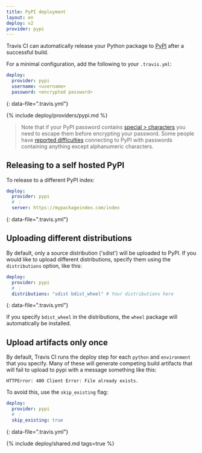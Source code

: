```yaml
---
title: PyPI deployment
layout: en
deploy: v2
provider: pypi
---
```


Travis CI can automatically release your Python package to [PyPI](https://pypi.python.org/) after a successful build.

For a minimal configuration, add the following to your `.travis.yml`:

```yaml
deploy:
  provider: pypi
  username: <username>
  password: <encrypted password>
```
{: data-file=".travis.yml"}

{% include deploy/providers/pypi.md %}

> Note that if your PyPI password contains [special > characters](/user/encryption-keys#note-on-escaping-certain-symbols)
> you need to escape them before encrypting your password. Some people have [reported
> difficulties](https://github.com/travis-ci/dpl/issues/377) connecting to PyPI
> with passwords containing anything except alphanumeric characters.

## Releasing to a self hosted PyPI

To release to a different PyPI index:

```yaml
deploy:
  provider: pypi
  # ⋮
  server: https://mypackageindex.com/index
```
{: data-file=".travis.yml"}

## Uploading different distributions

By default, only a source distribution ('sdist') will be uploaded to PyPI.
If you would like to upload different distributions, specify them using the `distributions` option, like this:

```yaml
deploy:
  provider: pypi
  # ⋮
  distributions: "sdist bdist_wheel" # Your distributions here
```
{: data-file=".travis.yml"}

If you specify `bdist_wheel` in the distributions, the `wheel` package will automatically be installed.

## Upload artifacts only once

By default, Travis CI runs the deploy step for each `python` and `environment`
that you specify. Many of these will generate competing build artifacts that
will fail to upload to pypi with a message something like this:

```
HTTPError: 400 Client Error: File already exists.
```

To avoid this, use the `skip_existing` flag:

```yaml
deploy:
  provider: pypi
  # ⋮
  skip_existing: true
```
{: data-file=".travis.yml"}

{% include deploy/shared.md tags=true %}

